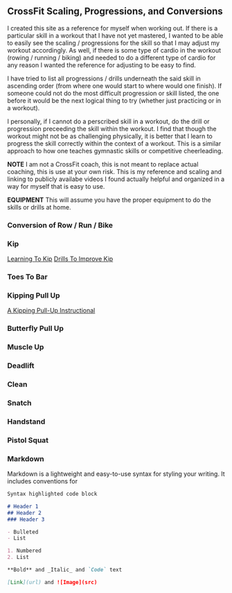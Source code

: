 ## CrossFit Scaling, Progressions, and Conversions

I created this site as a reference for myself when working out. If there is a particular skill in a workout that I have not yet mastered, I wanted to be able to easily see the scaling / progressions for the skill so that I may adjust my workout accordingly. As well, if there is some type of cardio in the workout (rowing / running / biking) and needed to do a different type of cardio for any reason I wanted the reference for adjusting to be easy to find. 

I have tried to list all progressions / drills underneath the said skill in ascending order (from where one would start to where would one finish). If someone could not do the most difficult progression or skill listed, the one before it would be the next logical thing to try (whether just practicing or in a workout). 

I personally, if I cannot do a perscribed skill in a workout, do the drill or progression preceeding the skill within the workout. I find that though the workout might not be as challenging physically, it is better that I learn to progress the skill correctly within the context of a workout. This is a similar approach to how one teaches gymnastic skills or competitive cheerleading. 

**NOTE** I am not a CrossFit coach, this is not meant to replace actual coaching, this is use at your own risk. This is my reference and scaling and linking to publicly availabe videos I found actually helpful and organized in a way for myself that is easy to use. 

**EQUIPMENT** This will assume you have the proper equipment to do the skills or drills at home. 

### Conversion of Row / Run / Bike

### Kip

[Learning To Kip](https://www.youtube.com/watch?v=Wm1Ix8agMWA)
[Drills To Improve Kip](https://www.youtube.com/watch?v=ZT06FJey3lk)

### Toes To Bar

### Kipping Pull Up

[A Kipping Pull-Up Instructional](https://www.youtube.com/watch?v=4ZJMblG5apg)

### Butterfly Pull Up

### Muscle Up

### Deadlift

### Clean

### Snatch

### Handstand

### Pistol Squat



### Markdown

Markdown is a lightweight and easy-to-use syntax for styling your writing. It includes conventions for

```markdown
Syntax highlighted code block

# Header 1
## Header 2
### Header 3

- Bulleted
- List

1. Numbered
2. List

**Bold** and _Italic_ and `Code` text

[Link](url) and ![Image](src)
```
